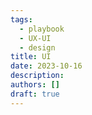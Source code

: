 ```yaml
---
tags:
  - playbook
  - UX-UI
  - design
title: UI
date: 2023-10-16
description:
authors: []
draft: true
---
```

